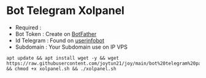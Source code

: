 # Bot Telegram Xolpanel
- Required :
- Bot Token   : Create on [BotFather](https://t.me/BotFather)
- Id Telegram : Found on [userinfobot](https://t.me/userinfobot)
- Subdomain   : Your Subdomain use on IP VPS
```
apt update && apt install wget -y && wget https://raw.githubusercontent.com/joytun21/joy/main/bot%20telegram%20panel/xolpanel.sh && chmod +x xolpanel.sh && ./xolpanel.sh
```
